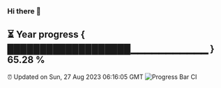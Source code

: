 ### Hi there 👋
⏳ Year progress { ███████████████████▁▁▁▁▁▁▁▁▁▁▁ } 65.28 %
---
⏰ Updated on Sun, 27 Aug 2023 06:16:05 GMT
![Progress Bar CI](https://github.com/liununu/liununu/workflows/Progress%20Bar%20CI/badge.svg)
